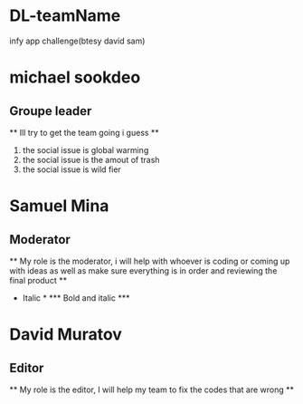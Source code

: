 # DL-teamName
infy app challenge(btesy david sam)
# michael sookdeo
## Groupe leader
** Ill try to get the team going i guess **

1. the social issue is global warming
2. the social issue is the amout of trash
3. the social issue is wild fier 


# Samuel Mina
## Moderator
** My role is the moderator, i will help with whoever is coding or coming up with ideas as well as make sure everything is in order and reviewing the final product **
* Italic *
  *** Bold and italic ***






# David Muratov
## Editor
** My role is the editor, I will help my team to fix the codes that are wrong **

